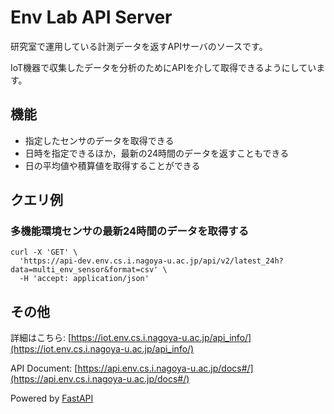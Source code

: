 # Env Lab API Server

研究室で運用している計測データを返すAPIサーバのソースです。

IoT機器で収集したデータを分析のためにAPIを介して取得できるようにしています。

## 機能
- 指定したセンサのデータを取得できる
- 日時を指定できるほか，最新の24時間のデータを返すこともできる
- 日の平均値や積算値を取得することができる

## クエリ例

### 多機能環境センサの最新24時間のデータを取得する

```
curl -X 'GET' \
  'https://api-dev.env.cs.i.nagoya-u.ac.jp/api/v2/latest_24h?data=multi_env_sensor&format=csv' \
  -H 'accept: application/json'
```

## その他

詳細はこちら: [https://iot.env.cs.i.nagoya-u.ac.jp/api_info/](https://iot.env.cs.i.nagoya-u.ac.jp/api_info/)

API Document: [https://api.env.cs.i.nagoya-u.ac.jp/docs#/](https://api.env.cs.i.nagoya-u.ac.jp/docs#/)

Powered by [FastAPI](https://fastapi.tiangolo.com/ja/)